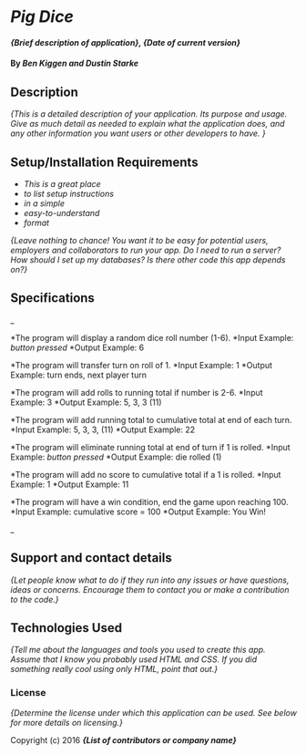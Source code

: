 # _Pig Dice_

#### _{Brief description of application}, {Date of current version}_

#### By _**Ben Kiggen and Dustin Starke**_

## Description

_{This is a detailed description of your application. Its purpose and usage.  Give as much detail as needed to explain what the application does, and any other information you want users or other developers to have. }_

## Setup/Installation Requirements

* _This is a great place_
* _to list setup instructions_
* _in a simple_
* _easy-to-understand_
* _format_

_{Leave nothing to chance! You want it to be easy for potential users, employers and collaborators to run your app. Do I need to run a server? How should I set up my databases? Is there other code this app depends on?}_

## Specifications

_

*The program will display a random dice roll number (1-6).
  *Input Example: *button pressed*
  *Output Example: 6

*The program will transfer turn on roll of 1.
  *Input Example: 1
  *Output Example: turn ends, next player turn


*The program will add rolls to running total if number is 2-6.
  *Input Example: 3
  *Output Example: 5, 3, 3 (11)

*The program will add running total to cumulative total at end of each turn.
  *Input Example: 5, 3, 3, (11)
  *Output Example: 22

*The program will eliminate running total at end of turn if 1 is rolled.
  *Input Example: *button pressed*
  *Output Example: die rolled (1)

*The program will add no score to cumulative total if a 1 is rolled.
  *Input Example: 1
  *Output Example: 11

*The program will have a win condition, end the game upon reaching 100.
  *Input Example: cumulative score = 100
  *Output Example: You Win!



_

## Support and contact details

_{Let people know what to do if they run into any issues or have questions, ideas or concerns.  Encourage them to contact you or make a contribution to the code.}_

## Technologies Used

_{Tell me about the languages and tools you used to create this app. Assume that I know you probably used HTML and CSS. If you did something really cool using only HTML, point that out.}_

### License

*{Determine the license under which this application can be used.  See below for more details on licensing.}*

Copyright (c) 2016 **_{List of contributors or company name}_**
